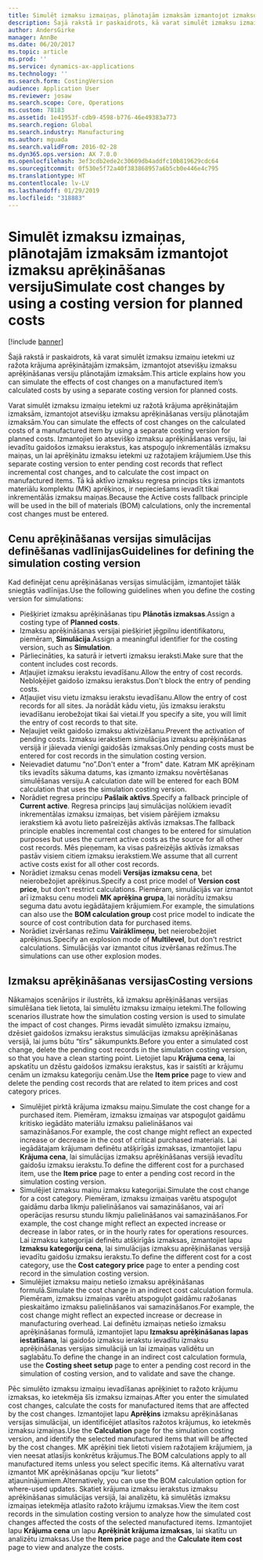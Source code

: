 ```yaml
---
title: Simulēt izmaksu izmaiņas, plānotajām izmaksām izmantojot izmaksu aprēķināšanas versiju
description: Šajā rakstā ir paskaidrots, kā varat simulēt izmaksu izmaiņu ietekmi uz ražota krājuma aprēķinātajām izmaksām, izmantojot atsevišķu izmaksu aprēķināšanas versiju plānotajām izmaksām.
author: AndersGirke
manager: AnnBe
ms.date: 06/20/2017
ms.topic: article
ms.prod: ''
ms.service: dynamics-ax-applications
ms.technology: ''
ms.search.form: CostingVersion
audience: Application User
ms.reviewer: josaw
ms.search.scope: Core, Operations
ms.custom: 78183
ms.assetid: 1e41953f-cdb9-4598-b776-46e49383a773
ms.search.region: Global
ms.search.industry: Manufacturing
ms.author: mguada
ms.search.validFrom: 2016-02-28
ms.dyn365.ops.version: AX 7.0.0
ms.openlocfilehash: 3ef3cdb2ede2c30609db4addfc10b819629cdc64
ms.sourcegitcommit: 0f530e5f72a40f383868957a6b5cb0e446e4c795
ms.translationtype: HT
ms.contentlocale: lv-LV
ms.lasthandoff: 01/29/2019
ms.locfileid: "318883"
---
```

# <a name="simulate-cost-changes-by-using-a-costing-version-for-planned-costs"></a><span data-ttu-id="bae75-103">Simulēt izmaksu izmaiņas, plānotajām izmaksām izmantojot izmaksu aprēķināšanas versiju</span><span class="sxs-lookup"><span data-stu-id="bae75-103">Simulate cost changes by using a costing version for planned costs</span></span>

[!include [banner](../includes/banner.md)]

<span data-ttu-id="bae75-104">Šajā rakstā ir paskaidrots, kā varat simulēt izmaksu izmaiņu ietekmi uz ražota krājuma aprēķinātajām izmaksām, izmantojot atsevišķu izmaksu aprēķināšanas versiju plānotajām izmaksām.</span><span class="sxs-lookup"><span data-stu-id="bae75-104">This article explains how you can simulate the effects of cost changes on a manufactured item’s calculated costs by using a separate costing version for planned costs.</span></span>

<span data-ttu-id="bae75-105">Varat simulēt izmaksu izmaiņu ietekmi uz ražotā krājuma aprēķinātajām izmaksām, izmantojot atsevišķu izmaksu aprēķināšanas versiju plānotajām izmaksām.</span><span class="sxs-lookup"><span data-stu-id="bae75-105">You can simulate the effects of cost changes on the calculated costs of a manufactured item by using a separate costing version for planned costs.</span></span> <span data-ttu-id="bae75-106">Izmantojiet šo atsevišķo izmaksu aprēķināšanas versiju, lai ievadītu gaidošos izmaksu ierakstus, kas atspoguļo inkrementālās izmaksu maiņas, un lai aprēķinātu izmaksu ietekmi uz ražotajiem krājumiem.</span><span class="sxs-lookup"><span data-stu-id="bae75-106">Use this separate costing version to enter pending cost records that reflect incremental cost changes, and to calculate the cost impact on manufactured items.</span></span> <span data-ttu-id="bae75-107">Tā kā aktīvo izmaksu regresa princips tiks izmantots materiālu komplektu (MK) aprēķinos, ir nepieciešams ievadīt tikai inkrementālās izmaksu maiņas.</span><span class="sxs-lookup"><span data-stu-id="bae75-107">Because the Active costs fallback principle will be used in the bill of materials (BOM) calculations, only the incremental cost changes must be entered.</span></span>

## <a name="guidelines-for-defining-the-simulation-costing-version"></a><span data-ttu-id="bae75-108">Cenu aprēķināšanas versijas simulācijas definēšanas vadlīnijas</span><span class="sxs-lookup"><span data-stu-id="bae75-108">Guidelines for defining the simulation costing version</span></span>
<span data-ttu-id="bae75-109">Kad definējat cenu aprēķināšanas versijas simulācijām, izmantojiet tālāk sniegtās vadlīnijas.</span><span class="sxs-lookup"><span data-stu-id="bae75-109">Use the following guidelines when you define the costing version for simulations:</span></span>

-   <span data-ttu-id="bae75-110">Piešķiriet izmaksu aprēķināšanas tipu **Plānotās izmaksas**.</span><span class="sxs-lookup"><span data-stu-id="bae75-110">Assign a costing type of **Planned costs**.</span></span>
-   <span data-ttu-id="bae75-111">Izmaksu aprēķināšanas versijai piešķiriet jēgpilnu identifikatoru, piemēram, **Simulācija**.</span><span class="sxs-lookup"><span data-stu-id="bae75-111">Assign a meaningful identifier for the costing version, such as **Simulation**.</span></span>
-   <span data-ttu-id="bae75-112">Pārliecināties, ka saturā ir ietverti izmaksu ieraksti.</span><span class="sxs-lookup"><span data-stu-id="bae75-112">Make sure that the content includes cost records.</span></span>
-   <span data-ttu-id="bae75-113">Atļaujiet izmaksu ierakstu ievadīšanu.</span><span class="sxs-lookup"><span data-stu-id="bae75-113">Allow the entry of cost records.</span></span> <span data-ttu-id="bae75-114">Nebloķējiet gaidošo izmaksu ierakstus.</span><span class="sxs-lookup"><span data-stu-id="bae75-114">Don't block the entry of pending costs.</span></span>
-   <span data-ttu-id="bae75-115">Atļaujiet visu vietu izmaksu ierakstu ievadīšanu.</span><span class="sxs-lookup"><span data-stu-id="bae75-115">Allow the entry of cost records for all sites.</span></span> <span data-ttu-id="bae75-116">Ja norādāt kādu vietu, jūs izmaksu ierakstu ievadīšanu ierobežojat tikai šai vietai.</span><span class="sxs-lookup"><span data-stu-id="bae75-116">If you specify a site, you will limit the entry of cost records to that site.</span></span>
-   <span data-ttu-id="bae75-117">Neļaujiet veikt gaidošo izmaksu aktivizēšanu.</span><span class="sxs-lookup"><span data-stu-id="bae75-117">Prevent the activation of pending costs.</span></span> <span data-ttu-id="bae75-118">Izmaksu ierakstiem simulācijas izmaksu aprēķināšanas versijā ir jāievada vienīgi gaidošās izmaksas.</span><span class="sxs-lookup"><span data-stu-id="bae75-118">Only pending costs must be entered for cost records in the simulation costing version.</span></span>
-   <span data-ttu-id="bae75-119">Neievadiet datumu “no”.</span><span class="sxs-lookup"><span data-stu-id="bae75-119">Don't enter a "from" date.</span></span> <span data-ttu-id="bae75-120">Katram MK aprēķinam tiks ievadīts sākuma datums, kas izmanto izmaksu novērtēšanas simulēšanas versiju.</span><span class="sxs-lookup"><span data-stu-id="bae75-120">A calculation date will be entered for each BOM calculation that uses the simulation costing version.</span></span>
-   <span data-ttu-id="bae75-121">Norādiet regresa principu **Pašlaik aktīvs**.</span><span class="sxs-lookup"><span data-stu-id="bae75-121">Specify a fallback principle of **Current active**.</span></span> <span data-ttu-id="bae75-122">Regresa princips ļauj simulācijas nolūkiem ievadīt inkrementālas izmaksu izmaiņas, bet visiem pārējiem izmaksu ierakstiem kā avotu lieto pašreizējās aktīvās izmaksas.</span><span class="sxs-lookup"><span data-stu-id="bae75-122">The fallback principle enables incremental cost changes to be entered for simulation purposes but uses the current active costs as the source for all other cost records.</span></span> <span data-ttu-id="bae75-123">Mēs pieņemam, ka visas pašreizējās aktīvās izmaksas pastāv visiem citiem izmaksu ierakstiem.</span><span class="sxs-lookup"><span data-stu-id="bae75-123">We assume that all current active costs exist for all other cost records.</span></span>
-   <span data-ttu-id="bae75-124">Norādiet izmaksu cenas modeli **Versijas izmaksu cena**, bet neierobežojiet aprēķinus.</span><span class="sxs-lookup"><span data-stu-id="bae75-124">Specify a cost price model of **Version cost price**, but don't restrict calculations.</span></span> <span data-ttu-id="bae75-125">Piemēram, simulācijās var izmantot arī izmaksu cenu modeli **MK aprēķina grupa**, lai norādītu izmaksu seguma datu avotu iegādātajiem krājumiem.</span><span class="sxs-lookup"><span data-stu-id="bae75-125">For example, the simulations can also use the **BOM calculation group** cost price model to indicate the source of cost contribution data for purchased items.</span></span>
-   <span data-ttu-id="bae75-126">Norādiet izvēršanas režīmu **Vairāklīmeņu**, bet neierobežojiet aprēķinus.</span><span class="sxs-lookup"><span data-stu-id="bae75-126">Specify an explosion mode of **Multilevel**, but don't restrict calculations.</span></span> <span data-ttu-id="bae75-127">Simulācijās var izmantot citus izvēršanas režīmus.</span><span class="sxs-lookup"><span data-stu-id="bae75-127">The simulations can use other explosion modes.</span></span>

## <a name="costing-versions"></a><span data-ttu-id="bae75-128">Izmaksu aprēķināšanas versijas</span><span class="sxs-lookup"><span data-stu-id="bae75-128">Costing versions</span></span>
<span data-ttu-id="bae75-129">Nākamajos scenārijos ir ilustrēts, kā izmaksu aprēķināšanas versijas simulēšana tiek lietota, lai simulētu izmaksu izmaiņu ietekmi.</span><span class="sxs-lookup"><span data-stu-id="bae75-129">The following scenarios illustrate how the simulation costing version is used to simulate the impact of cost changes.</span></span> <span data-ttu-id="bae75-130">Pirms ievadāt simulēto izmaksu izmaiņu, dzēsiet gaidošos izmaksu ierakstus simulācijas izmaksu aprēķināšanas versijā, lai jums būtu “tīrs” sākumpunkts.</span><span class="sxs-lookup"><span data-stu-id="bae75-130">Before you enter a simulated cost change, delete the pending cost records in the simulation costing version, so that you have a clean starting point.</span></span> <span data-ttu-id="bae75-131">Lietojiet lapu **Krājuma cena**, lai apskatītu un dzēstu gaidošos izmaksu ierakstus, kas ir saistīti ar krājumu cenām un izmaksu kategoriju cenām.</span><span class="sxs-lookup"><span data-stu-id="bae75-131">Use the **Item price** page to view and delete the pending cost records that are related to item prices and cost category prices.</span></span>

-   <span data-ttu-id="bae75-132">Simulējiet pirktā krājuma izmaksu maiņu.</span><span class="sxs-lookup"><span data-stu-id="bae75-132">Simulate the cost change for a purchased item.</span></span> <span data-ttu-id="bae75-133">Piemēram, izmaksu izmaiņas var atspoguļot gaidāmu kritisko iegādāto materiālu izmaksu palielināšanos vai samazināšanos.</span><span class="sxs-lookup"><span data-stu-id="bae75-133">For example, the cost change might reflect an expected increase or decrease in the cost of critical purchased materials.</span></span> <span data-ttu-id="bae75-134">Lai iegādātajam krājumam definētu atšķirīgās izmaksas, izmantojiet lapu **Krājuma cena**, lai simulācijas izmaksu aprēķināšanas versijā ievadītu gaidošu izmaksu ierakstu.</span><span class="sxs-lookup"><span data-stu-id="bae75-134">To define the different cost for a purchased item, use the **Item price** page to enter a pending cost record in the simulation costing version.</span></span>
-   <span data-ttu-id="bae75-135">Simulējiet izmaksu maiņu izmaksu kategorijai.</span><span class="sxs-lookup"><span data-stu-id="bae75-135">Simulate the cost change for a cost category.</span></span> <span data-ttu-id="bae75-136">Piemēram, izmaksu izmaiņas varētu atspoguļot gaidāmu darba likmju palielināšanos vai samazināšanos, vai arī operācijas resursu stundu likmju palielināšanos vai samazināšanos.</span><span class="sxs-lookup"><span data-stu-id="bae75-136">For example, the cost change might reflect an expected increase or decrease in labor rates, or in the hourly rates for operations resources.</span></span> <span data-ttu-id="bae75-137">Lai izmaksu kategorijai definētu atšķirīgās izmaksas, izmantojiet lapu **Izmaksu kategoriju cena**, lai simulācijas izmaksu aprēķināšanas versijā ievadītu gaidošu izmaksu ierakstu.</span><span class="sxs-lookup"><span data-stu-id="bae75-137">To define the different cost for a cost category, use the **Cost category price** page to enter a pending cost record in the simulation costing version.</span></span>
-   <span data-ttu-id="bae75-138">Simulējiet izmaksu maiņu netiešo izmaksu aprēķināšanas formulā.</span><span class="sxs-lookup"><span data-stu-id="bae75-138">Simulate the cost change in an indirect cost calculation formula.</span></span> <span data-ttu-id="bae75-139">Piemēram, izmaksu izmaiņas varētu atspoguļot gaidāmu ražošanas pieskaitāmo izmaksu palielināšanos vai samazināšanos.</span><span class="sxs-lookup"><span data-stu-id="bae75-139">For example, the cost change might reflect an expected increase or decrease in manufacturing overhead.</span></span> <span data-ttu-id="bae75-140">Lai definētu izmaiņas netiešo izmaksu aprēķināšanas formulā, izmantojiet lapu **Izmaksu aprēķināšanas lapas iestatīšana**, lai gaidošo izmaksu ierakstu ievadītu izmaksu aprēķināšanas versijas simulācijā un lai izmaiņas validētu un saglabātu.</span><span class="sxs-lookup"><span data-stu-id="bae75-140">To define the change in an indirect cost calculation formula, use the **Costing sheet setup** page to enter a pending cost record in the simulation of costing version, and to validate and save the change.</span></span>

<span data-ttu-id="bae75-141">Pēc simulēto izmaksu izmaiņu ievadīšanas aprēķiniet to ražoto krājumu izmaksas, ko ietekmēja šīs izmaksu izmaiņas.</span><span class="sxs-lookup"><span data-stu-id="bae75-141">After you enter the simulated cost changes, calculate the costs for manufactured items that are affected by the cost changes.</span></span> <span data-ttu-id="bae75-142">Izmantojiet lapu **Aprēķins** izmaksu aprēķināšanas versijas simulācijai, un identificējiet atlasītos ražotos krājumus, ko ietekmēs izmaksu izmaiņas.</span><span class="sxs-lookup"><span data-stu-id="bae75-142">Use the **Calculation** page for the simulation costing version, and identify the selected manufactured items that will be affected by the cost changes.</span></span> <span data-ttu-id="bae75-143">MK aprēķini tiek lietoti visiem ražotajiem krājumiem, ja vien neesat atlasījis konkrētus krājumus.</span><span class="sxs-lookup"><span data-stu-id="bae75-143">The BOM calculations apply to all manufactured items unless you select specific items.</span></span> <span data-ttu-id="bae75-144">Kā alternatīvu varat izmantot MK aprēķināšanas opciju “kur lietots” atjauninājumiem.</span><span class="sxs-lookup"><span data-stu-id="bae75-144">Alternatively, you can use the BOM calculation option for where-used updates.</span></span> <span data-ttu-id="bae75-145">Skatiet krājuma izmaksu ierakstus izmaksu aprēķināšanas simulācijas versijā, lai analizētu, kā simulētās izmaksu izmaiņas ietekmēja atlasīto ražoto krājumu izmaksas.</span><span class="sxs-lookup"><span data-stu-id="bae75-145">View the item cost records in the simulation costing version to analyze how the simulated cost changes affected the costs of the selected manufactured items.</span></span> <span data-ttu-id="bae75-146">Izmantojiet lapu **Krājuma cena** un lapu **Aprēķināt krājuma izmaksas**, lai skatītu un analizētu izmaksas.</span><span class="sxs-lookup"><span data-stu-id="bae75-146">Use the **Item price** page and the **Calculate item cost** page to view and analyze the costs.</span></span>



